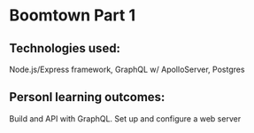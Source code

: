 # Boomtown Part 1

## Technologies used:

Node.js/Express framework, GraphQL w/ ApolloServer, Postgres

## Personl learning outcomes:

Build and API with GraphQL. Set up and configure a web server
